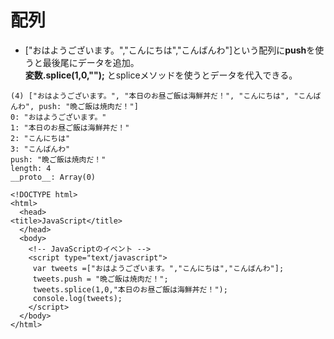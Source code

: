 # 配列  
* ["おはようございます。","こんにちは","こんばんわ"]という配列に**push**を使うと最後尾にデータを追加。<br> **変数.splice(1,0,"");** とspliceメソッドを使うとデータを代入できる。

```出力結果
(4) ["おはようございます。", "本日のお昼ご飯は海鮮丼だ！", "こんにちは", "こんばんわ", push: "晩ご飯は焼肉だ！"]
0: "おはようございます。"
1: "本日のお昼ご飯は海鮮丼だ！"
2: "こんにちは"
3: "こんばんわ"
push: "晩ご飯は焼肉だ！"
length: 4
__proto__: Array(0)
```

```
<!DOCTYPE html>
<html>
  <head>
<title>JavaScript</title>
  </head>
  <body>
    <!-- JavaScriptのイベント -->
    <script type="text/javascript">
     var tweets =["おはようございます。","こんにちは","こんばんわ"];
     tweets.push = "晩ご飯は焼肉だ！";
     tweets.splice(1,0,"本日のお昼ご飯は海鮮丼だ！");
     console.log(tweets);
    </script>
  </body>
</html>
```
